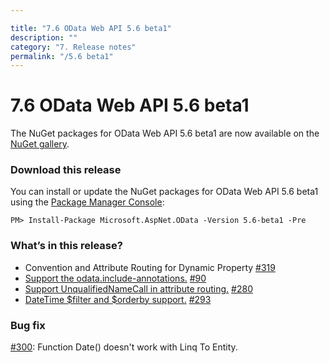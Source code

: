```yaml
---

title: "7.6 OData Web API 5.6 beta1"
description: ""
category: "7. Release notes"
permalink: "/5.6 beta1"
---
```

# 7.6 OData Web API 5.6 beta1

The NuGet packages for OData Web API 5.6 beta1 are now available on the [NuGet gallery](https://www.nuget.org/).

### Download this release
You can install or update the NuGet packages for OData Web API 5.6 beta1 using the [Package Manager Console](https://docs.nuget.org/docs/start-here/using-the-package-manager-console):

```
PM> Install-Package Microsoft.AspNet.OData -Version 5.6-beta1 -Pre
```

### What’s in this release?
* Convention and Attribute Routing for Dynamic Property [#319](https://github.com/OData/WebApi/issues/319)
* [Support the odata.include-annotations.](https://odata.github.io/WebApi/#06-19-odataIncludeAnnotations) [#90](https://github.com/OData/WebApi/issues/90)
* [Support UnqualifiedNameCall in attribute routing.](https://odata.github.io/WebApi/#06-01-custom-url-parsing) [#280](https://github.com/OData/WebApi/pull/280)
* [DateTime $filter and $orderby support.](https://odata.github.io/WebApi/#04-01-datetime-support) [#293](https://github.com/OData/WebApi/issues/293)

### Bug fix
[#300](https://github.com/OData/WebApi/issues/300): Function Date() doesn't work with Linq To Entity. 


